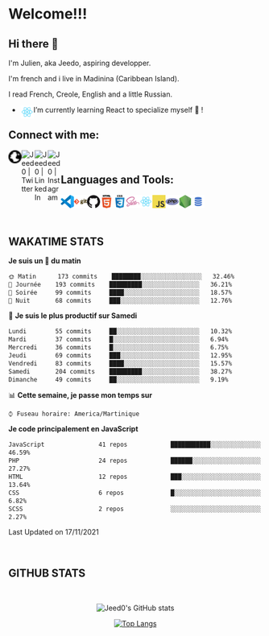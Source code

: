 # Welcome!!!

## Hi there 👋

I'm Julien, aka Jeedo, aspiring developper. 

I'm french and i live in Madinina (Caribbean Island).

I read French, Creole, English and a little Russian.

- I’m currently learning React  <img align="left" alt="React" width="26px" src="https://raw.githubusercontent.com/github/explore/80688e429a7d4ef2fca1e82350fe8e3517d3494d/topics/react/react.png" /> to specialize myself  :dart: !

## Connect with me:

<div>
    <a href="https://github.com/Jeed0" target="_blank" > 
      <img align="left" alt="Jeed0" width="26px" margin="15px" src="https://raw.githubusercontent.com/iconic/open-iconic/master/svg/globe.svg"/>
    </a>
    <a href="https://twitter.com/Jeed0_io" target="_blank"> 
      <img align="left" alt="Jeed0 | Twitter" width="26px" margin="15px" src="https://cdn.jsdelivr.net/npm/simple-icons@v3/icons/twitter.svg" />
    </a>
    <a href="https://linkedin.com/in/jeed0" target="_blank"> 
      <img align="left" alt="Jeed0 | LinkedIn" width="26px" margin="15px" src="https://cdn.jsdelivr.net/npm/simple-icons@v3/icons/linkedin.svg" />
    </a>
    <a href="https://instagram.com/jeedo.mq" target="_blank"> 
      <img align="left" alt="Jeed0 | Instagram" width="26px" margin="15px" src="https://cdn.jsdelivr.net/npm/simple-icons@v3/icons/instagram.svg" />
    </a>
</div>
<br/>

## Languages and Tools:

<div>
<img align="left" alt="Visual Studio Code" width="26px" margin="15px" src="https://raw.githubusercontent.com/github/explore/80688e429a7d4ef2fca1e82350fe8e3517d3494d/topics/visual-studio-code/visual-studio-code.png" />
<img align="left" alt="Git" width="26px" margin="15px" src="https://raw.githubusercontent.com/github/explore/80688e429a7d4ef2fca1e82350fe8e3517d3494d/topics/git/git.png" />
<img align="left" alt="GitHub" width="26px" margin="15px" src="https://raw.githubusercontent.com/github/explore/78df643247d429f6cc873026c0622819ad797942/topics/github/github.png" />
<img align="left" alt="HTML5" width="26px" margin="15px" src="https://raw.githubusercontent.com/github/explore/80688e429a7d4ef2fca1e82350fe8e3517d3494d/topics/html/html.png" />
<img align="left" alt="CSS3" width="26px" margin="15px" src="https://raw.githubusercontent.com/github/explore/80688e429a7d4ef2fca1e82350fe8e3517d3494d/topics/css/css.png" />
<img align="left" alt="Sass" width="26px" margin="15px" src="https://raw.githubusercontent.com/github/explore/80688e429a7d4ef2fca1e82350fe8e3517d3494d/topics/sass/sass.png" />
<img align="left" alt="React" width="26px" margin="15px" src="https://raw.githubusercontent.com/github/explore/80688e429a7d4ef2fca1e82350fe8e3517d3494d/topics/react/react.png" />
<img align="left" alt="JavaScript" width="26px" margin="15px" src="https://raw.githubusercontent.com/github/explore/80688e429a7d4ef2fca1e82350fe8e3517d3494d/topics/javascript/javascript.png" />
<img align="left" alt="Gatsby" width="26px" margin="15px" src="https://raw.githubusercontent.com/github/explore/e94815998e4e0713912fed477a1f346ec04c3da2/topics/php/php.png" />
<img align="left" alt="Node.js" width="26px" margin="15px" src="https://raw.githubusercontent.com/github/explore/80688e429a7d4ef2fca1e82350fe8e3517d3494d/topics/nodejs/nodejs.png" />
<img align="left" alt="SQL" width="26px" margin="15px" src="https://raw.githubusercontent.com/github/explore/80688e429a7d4ef2fca1e82350fe8e3517d3494d/topics/sql/sql.png" />
</div>
<br/>
<br/>
<br/>


## WAKATIME STATS
<!--START_SECTION:waka-->
**Je suis un 🐤 du matin** 

```text
🌞 Matin      173 commits    ████████░░░░░░░░░░░░░░░░░   32.46% 
🌆 Journée    193 commits    █████████░░░░░░░░░░░░░░░░   36.21% 
🌃 Soirée     99 commits     ████░░░░░░░░░░░░░░░░░░░░░   18.57% 
🌙 Nuit       68 commits     ███░░░░░░░░░░░░░░░░░░░░░░   12.76%

```
📅 **Je suis le plus productif sur Samedi** 

```text
Lundi        55 commits     ██░░░░░░░░░░░░░░░░░░░░░░░   10.32% 
Mardi        37 commits     █░░░░░░░░░░░░░░░░░░░░░░░░   6.94% 
Mercredi     36 commits     █░░░░░░░░░░░░░░░░░░░░░░░░   6.75% 
Jeudi        69 commits     ███░░░░░░░░░░░░░░░░░░░░░░   12.95% 
Vendredi     83 commits     ████░░░░░░░░░░░░░░░░░░░░░   15.57% 
Samedi       204 commits    █████████░░░░░░░░░░░░░░░░   38.27% 
Dimanche     49 commits     ██░░░░░░░░░░░░░░░░░░░░░░░   9.19%

```


📊 **Cette semaine, je passe mon temps sur** 

```text
⌚︎ Fuseau horaire: America/Martinique

```

**Je code principalement en JavaScript** 

```text
JavaScript               41 repos            ███████████░░░░░░░░░░░░░░   46.59% 
PHP                      24 repos            ██████░░░░░░░░░░░░░░░░░░░   27.27% 
HTML                     12 repos            ███░░░░░░░░░░░░░░░░░░░░░░   13.64% 
CSS                      6 repos             █░░░░░░░░░░░░░░░░░░░░░░░░   6.82% 
SCSS                     2 repos             ░░░░░░░░░░░░░░░░░░░░░░░░░   2.27%

```



 Last Updated on 17/11/2021
<!--END_SECTION:waka-->
<br/>

## GITHUB STATS 

<br />
<div align="center">
    
![Jeed0's GitHub stats](https://github-readme-stats.vercel.app/api?username=Jeed0&theme=dark&show_icons=true&count_private=true&show_icons=true&hide=issues,contribs,prs)

    
    
[![Top Langs](https://github-readme-stats.vercel.app/api/top-langs/?username=Jeed0&theme=dark&show_icons=true&layout=compact)](https://github.com/Jeed0/github-readme-stats)

<br />
</div>



<!--
**Jeed0/Jeed0** is a ✨ _special_ ✨ repository because its `README.md` (this file) appears on your GitHub profile.

Here are some ideas to get you started:

- 🔭 I’m currently working on ...
- 🌱 I’m currently learning ...
- 👯 I’m looking to collaborate on ...
- 🤔 I’m looking for help with ...
- 💬 Ask me about ...
- 📫 How to reach me: ...
- 😄 Pronouns: ...
- ⚡ Fun fact: ...
-->

<!--[![Jeed0's wakatime stats](https://github-readme-stats.vercel.app/api/wakatime?username=!Jeed0)](https://github.com/Jeed0/github-readme-stats)-->
